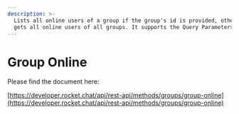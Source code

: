 ```yaml
---
description: >-
  Lists all online users of a group if the group's id is provided, otherwise it
  gets all online users of all groups. It supports the Query Parameters only.
---
```


# Group Online

Please find the document here: 

[https://developer.rocket.chat/api/rest-api/methods/groups/group-online](https://developer.rocket.chat/api/rest-api/methods/groups/group-online)

